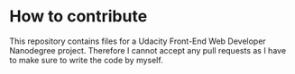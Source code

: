 # How to contribute

This repository contains files for a Udacity Front-End Web Developer Nanodegree project.
Therefore I cannot accept any pull requests as I have to make sure to write the code by myself.
